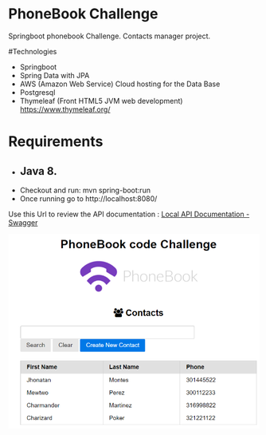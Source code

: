 # PhoneBook Challenge
Springboot phonebook Challenge.
Contacts manager project.

#Technologies
- Springboot
- Spring Data with JPA  
- AWS (Amazon Web Service) Cloud hosting for the Data Base
- Postgresql
- Thymeleaf (Front HTML5 JVM web development) https://www.thymeleaf.org/

Requirements
====

- Java 8.
  -
- Checkout and run: mvn spring-boot:run
- Once running go to http://localhost:8080/

Use this Url to review the API documentation : [Local API Documentation - Swagger](http://localhost:8080/swagger-ui.html)

![img.png](img.png)
